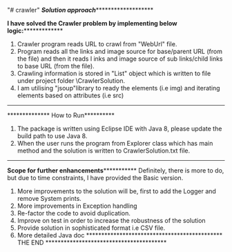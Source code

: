 "# crawler" 
***************************Solution approach**********************************************

******I have solved the Crawler problem by implementing below logic:*******************

1. Crawler program reads URL to crawl from "WebUrl" file.
2. Program reads all the links and image source for base/parent URL (from the file) and then it reads l
   inks and image source of sub links/child links to base URL (from the file).
4. Crawling information is stored in "List<LinkDetails>" object which is written to file under project folder \CrawlerSolution.
5. I am utilising "jsoup"library to ready the elements (i.e img) and iterating  elements based on attributes (i.e src)
   
---------------------------------------------------------------
************** How to Run**********
   1. The package is written using Eclipse IDE with Java 8, please update the build path to use Java 8.
   2. When the user runs the program from Explorer class which has main method and the solution is written to CrawlerSolution.txt file.
-----------------------------------------------------------------
************Scope for further enhancements*********************** 
Definitely, there is more to do, but due to time constraints, I have provided the Basic version. 
1. More improvements to the solution will be, first to add the Logger and remove System prints.
2. More improvements in Exception handling
3. Re-factor the code to avoid duplication.
4. Improve on test in order to increase the robustness of the solution
5. Provide solution in sophisticated format i.e CSV file.
6. More detailed Java doc 
********************************************* THE END ****************************************


 

